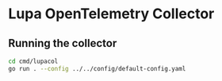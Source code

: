 # Lupa OpenTelemetry Collector

## Running the collector

```sh
cd cmd/lupacol
go run . --config ../../config/default-config.yaml
```
